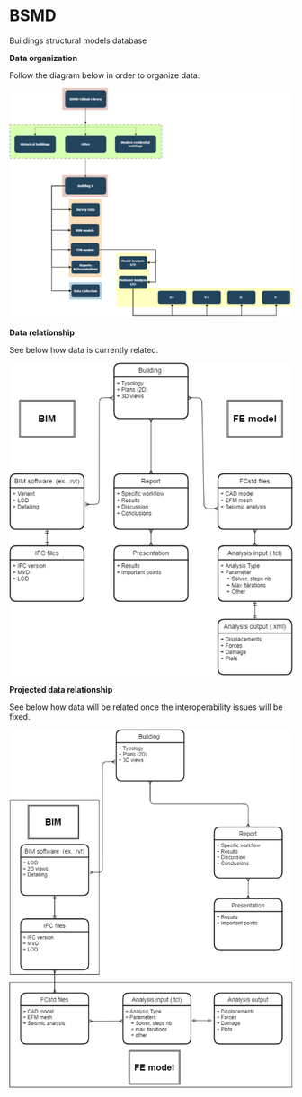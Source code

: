 # BSMD
Buildings structural models database

  **Data organization** 

Follow the diagram below in order to organize data.

![Organigram](OrganisationalMap.png)

  **Data relationship** 

See below how data is currently related.

![Entity Relationship Diagram](RelationalDatabase.png)

  **Projected data relationship**

See below how data will be related once the interoperability issues will be fixed.

![Projected Entity Relationship Diagram](ProjectedRelationalDatabase.png) 
